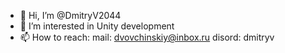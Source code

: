 - 👋 Hi, I’m @DmitryV2044
- 👀 I’m interested in Unity development
- 📫 How to reach: 
      mail: dvovchinskiy@inbox.ru
      disord: dmitryv

<!---
DmitryV2044/DmitryV2044 is a ✨ special ✨ repository because its `README.md` (this file) appears on your GitHub profile.
You can click the Preview link to take a look at your changes.
--->
